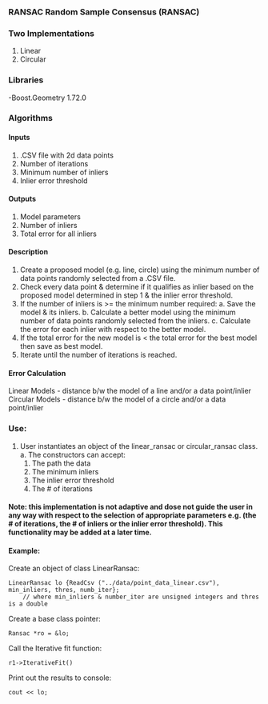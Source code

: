 ### RANSAC Random Sample Consensus (RANSAC)

### Two Implementations 
1. Linear      
2. Circular 

### Libraries
-Boost.Geometry 1.72.0 

### Algorithms 
 #### Inputs 
  1. .CSV file with 2d data points
  2. Number of iterations
  3. Minimum number of inliers
  4. Inlier error threshold 
 #### Outputs
  1. Model parameters 
  2. Number of inliers 
  3. Total error for all inliers
 #### Description 
  1. Create a proposed model (e.g. line, circle) using the minimum number of data points randomly selected from a .CSV file. 
  2. Check every data point & determine if it qualifies as inlier based on the proposed model determined in step 1 & the inlier error  threshold. 
  3. If the number of inliers is >= the minimum number required:
    a. Save the model & its inliers.
    b. Calculate a better model using the minimum number of data points randomly selected from the inliers. 
    c. Calculate the error for each inlier with respect to the better model.  
  4. If the total error for the new model is < the total error for the best model then save as best model. 
  5. Iterate until the number of iterations is reached. 

 #### Error Calculation
 Linear Models -    distance b/w the model of a line and/or a data point/inlier
 Circular Models -  distance b/w the model of a circle and/or a data point/inlier
 
### Use: 
1. User instantiates an object of the linear_ransac or circular_ransac class. 
  a. The constructors can accept:
    1. The path the data
    2. The minimum inliers
    3. The inlier error threshold 
    4. The # of iterations

#### Note: this implementation is not adaptive and dose not guide the user in any way with respect to the selection of appropriate parameters e.g. (the # of iterations, the # of inliers or the inlier error threshold). This functionality may be added at a later time. 
 
  #### Example: 
  
  Create an object of class LinearRansac:
  ```
  LinearRansac lo {ReadCsv ("../data/point_data_linear.csv"), min_inliers, thres, numb_iter};
      // where min_inliers & number_iter are unsigned integers and thres is a double
  ```
  Create a base class pointer:
  ```
  Ransac *ro = &lo;
  ```
  Call the Iterative fit function:
  ```
  r1->IterativeFit()
  ```
  Print out the results to console:
  ```
  cout << lo;
  ```

